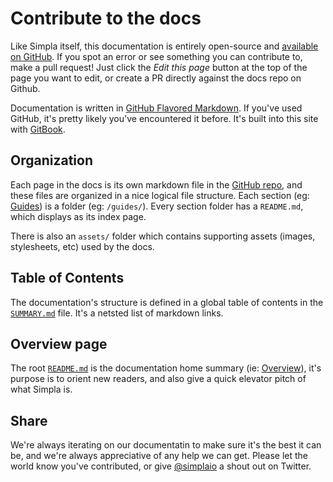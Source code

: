 # Contribute to the docs

Like Simpla itself, this documentation is entirely open-source and  [available on GitHub](https://github.com/simplaio/docs). If you spot an error or see something you can contribute to, make a pull request! Just click the _Edit this page_ button at the top of the page you want to edit, or create a PR directly against the docs repo on Github.

Documentation is written in [GitHub Flavored Markdown](https://help.github.com/articles/github-flavored-markdown/).  If you've used GitHub, it's pretty likely you've encountered it before. It's built into this site with [GitBook](https://github.com/GitbookIO/gitbook).

## Organization

Each page in the docs is its own markdown file in the [GitHub repo](https://gitub.com/simplaio/docs), and these files are organized in a nice logical file structure. Each section (eg: [Guides](/guides)) is a folder (eg: `/guides/`). Every section folder has a `README.md`, which displays as its index page.

There is also an `assets/` folder which contains supporting assets (images, stylesheets, etc) used by the docs.

## Table of Contents

The documentation's structure is defined in a global table of contents in the [`SUMMARY.md`](https://github.com/simplaio/docs/blob/master/SUMMARY.md) file. It's a netsted list of markdown links.

## Overview page

The root [`README.md`](https://github.com/simplaio/docs/blob/master/README.md) is the documentation home summary (ie: [Overview](/)), it's purpose is to orient new readers, and also give a quick elevator pitch of what Simpla is.

## Share

We're always iterating on our documentatin to make sure it's the best it can be, and we're always appreciative of any help we can get. Please let the world know you've contributed, or give [@simplaio](https://twitter.com/simplaio) a shout out on Twitter.
